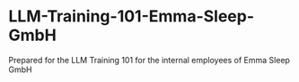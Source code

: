 # LLM-Training-101-Emma-Sleep-GmbH
Prepared for the LLM Training 101 for the internal employees of Emma Sleep GmbH
